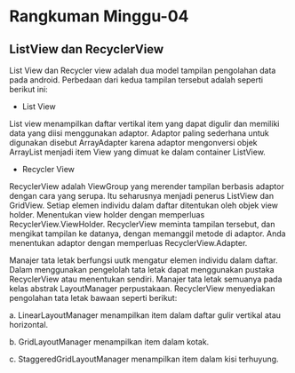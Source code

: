 <h1>Rangkuman Minggu-04</h1>
<h2>ListView dan RecyclerView</h2>
List View dan Recycler view adalah dua model tampilan pengolahan data pada android. Perbedaan dari kedua tampilan tersebut adalah seperti berikut ini:

- List View

List view menampilkan daftar vertikal item yang dapat digulir dan memiliki data yang diisi menggunakan adaptor. Adaptor paling sederhana untuk digunakan disebut ArrayAdapter karena adaptor mengonversi objek ArrayList menjadi item View yang dimuat ke dalam container ListView.

- Recycler View

RecyclerView adalah ViewGroup yang merender tampilan berbasis adaptor dengan cara yang serupa. Itu seharusnya menjadi penerus ListView dan GridView. Setiap elemen individu dalam daftar ditentukan oleh objek view holder. Menentukan view holder dengan memperluas RecyclerView.ViewHolder. RecyclerView meminta tampilan tersebut, dan mengikat tampilan ke datanya, dengan memanggil metode di adaptor. Anda menentukan adaptor dengan memperluas RecyclerView.Adapter.

Manajer tata letak berfungsi uutk mengatur elemen individu dalam daftar. Dalam menggunakan pengelolah tata letak dapat menggunakan pustaka RecyclerView atau menentukan sendiri. Manajer tata letak semuanya pada kelas abstrak LayoutManager perpustakaan. RecyclerView menyediakan pengolahan tata letak bawaan seperti berikut:

a. LinearLayoutManager menampilkan item dalam daftar gulir vertikal atau horizontal.

b. GridLayoutManager menampilkan item dalam kotak.

c. StaggeredGridLayoutManager menampilkan item dalam kisi terhuyung.